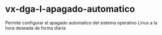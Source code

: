 # vx-dga-l-apagado-automatico
Permite configurar el apagado automatico del sistema operativo Linux a la hora deseada de forma diaria
